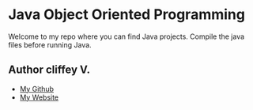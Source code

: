 # Java Object Oriented Programming

Welcome to my repo where you can find Java projects. 
Compile the java files before running Java.


## Author cliffey V.

- [ My Github](https://www.github.com/cliffeyXvaliente)
- [ My Website](https://www.cliffordvaliente.com/)


